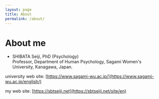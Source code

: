 ```yaml
---
layout: page
title: About
permalink: /about/
---
```


# About me

+ SHIBATA Seiji, PhD (Psychology)  
Professor, Department of Human Psychology, Sagami Women's University, Kanagawa, Japan.

university web site: [https://www.sagami-wu.ac.jp/](https://www.sagami-wu.ac.jp/english/)

my web site: [https://sbtseiji.net](https://sbtseiji.net/site/en)
